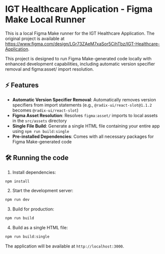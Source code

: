# IGT Healthcare Application - Figma Make Local Runner

This is a local Figma Make runner for the IGT Healthcare Application. The original project is available at https://www.figma.com/design/LGr73ZAeM7xaSor5CihTbz/IGT-Healthcare-Application.

This project is designed to run Figma Make-generated code locally with enhanced development capabilities, including automatic version specifier removal and figma:asset/ import resolution.

## ⚡ Features

- **Automatic Version Specifier Removal**: Automatically removes version specifiers from import statements (e.g., `@radix-ui/react-slot@1.1.2` becomes `@radix-ui/react-slot`)
- **Figma Asset Resolution**: Resolves `figma:asset/` imports to local assets in the `src/assets` directory
- **Single File Build**: Generate a single HTML file containing your entire app using `npm run build:single`
- **Pre-installed Dependencies**: Comes with all necessary packages for Figma Make-generated code

## 🛠️ Running the code

1. Install dependencies:
```bash
npm install
```

2. Start the development server:
```bash
npm run dev
```

3. Build for production:
```bash
npm run build
```

4. Build as a single HTML file:
```bash
npm run build:single
```

The application will be available at `http://localhost:3000`.